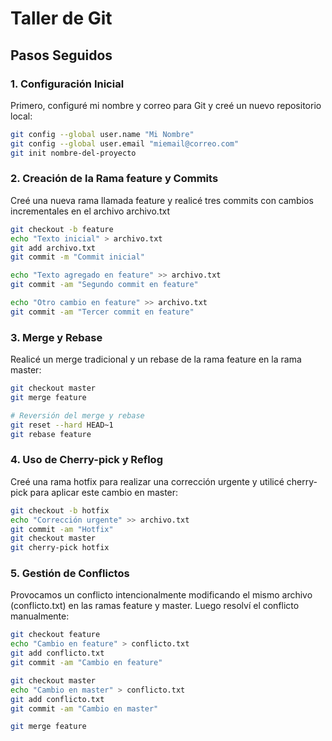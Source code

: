 # Taller de Git 

## Pasos Seguidos

### 1. Configuración Inicial
Primero, configuré mi nombre y correo para Git y creé un nuevo repositorio local:
```bash
git config --global user.name "Mi Nombre"
git config --global user.email "miemail@correo.com"
git init nombre-del-proyecto

```

### 2. Creación de la Rama feature y Commits
Creé una nueva rama llamada feature y realicé tres commits con cambios incrementales en el archivo archivo.txt
```bash
git checkout -b feature
echo "Texto inicial" > archivo.txt
git add archivo.txt
git commit -m "Commit inicial"

echo "Texto agregado en feature" >> archivo.txt
git commit -am "Segundo commit en feature"

echo "Otro cambio en feature" >> archivo.txt
git commit -am "Tercer commit en feature"

```
### 3. Merge y Rebase
Realicé un merge tradicional y un rebase de la rama feature en la rama master:
```bash
git checkout master
git merge feature

# Reversión del merge y rebase
git reset --hard HEAD~1
git rebase feature


```
### 4. Uso de Cherry-pick y Reflog
Creé una rama hotfix para realizar una corrección urgente y utilicé cherry-pick para aplicar este cambio en master:
```bash
git checkout -b hotfix
echo "Corrección urgente" >> archivo.txt
git commit -am "Hotfix"
git checkout master
git cherry-pick hotfix


```
### 5. Gestión de Conflictos
Provocamos un conflicto intencionalmente modificando el mismo archivo (conflicto.txt) en las ramas feature y master. Luego resolví el conflicto manualmente:
```bash
git checkout feature
echo "Cambio en feature" > conflicto.txt
git add conflicto.txt
git commit -am "Cambio en feature"

git checkout master
echo "Cambio en master" > conflicto.txt
git add conflicto.txt
git commit -am "Cambio en master"

git merge feature



```
